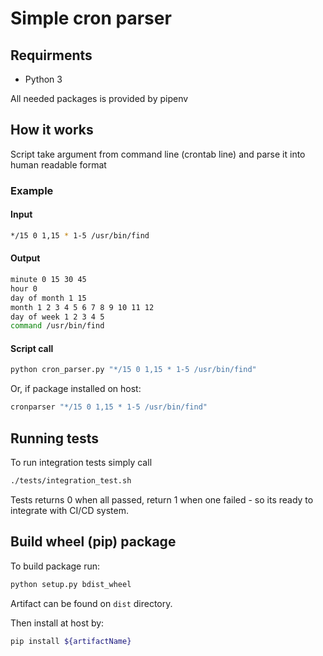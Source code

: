 # Simple cron parser

## Requirments
* Python 3

All needed packages is provided by pipenv

## How it works

Script take argument from command line (crontab line) and parse it into human readable format

### Example

#### Input
```bash
*/15 0 1,15 * 1-5 /usr/bin/find
```

#### Output
```bash
minute 0 15 30 45
hour 0
day of month 1 15
month 1 2 3 4 5 6 7 8 9 10 11 12
day of week 1 2 3 4 5
command /usr/bin/find
```

#### Script call
```bash
python cron_parser.py "*/15 0 1,15 * 1-5 /usr/bin/find"
```

Or, if package installed on host:
```bash
cronparser "*/15 0 1,15 * 1-5 /usr/bin/find"
```

## Running tests
To run integration tests simply call

```bash
./tests/integration_test.sh
```

Tests returns 0 when all passed, return 1 when one failed - so its ready to integrate with CI/CD system.

## Build wheel (pip) package
To build package run:
```bash
python setup.py bdist_wheel
```
Artifact can be found on `dist` directory.

Then install at host by:
```bash
pip install ${artifactName}
```

